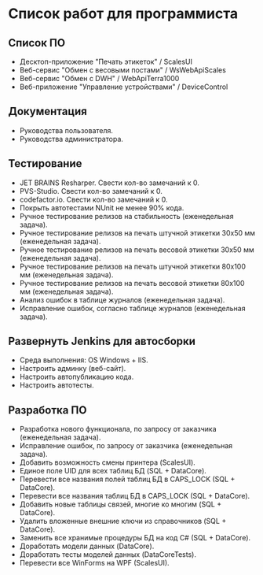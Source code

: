 # Список работ для программиста

## Список ПО
- Десктоп-приложение "Печать этикеток" / ScalesUI
- Веб-сервис "Обмен с весовыми постами" / WsWebApiScales
- Веб-сервис "Обмен с DWH" / WebApiTerra1000
- Веб-приложение "Управление устройствами" / DeviceControl

## Документация
- Руководства пользователя.
- Руководства администратора.

## Тестирование
- JET BRAINS Resharper. Свести кол-во замечаний к 0.
- PVS-Studio. Свести кол-во замечаний к 0.
- codefactor.io. Свести кол-во замечаний к 0.
- Покрыть автотестами NUnit не менее 90% кода.
- Ручное тестирование релизов на стабильность (еженедельная задача).
- Ручное тестирование релизов на печать штучной этикетки 30x50 мм (еженедельная задача).
- Ручное тестирование релизов на печать весовой этикетки 30x50 мм (еженедельная задача).
- Ручное тестирование релизов на печать штучной этикетки 80x100 мм (еженедельная задача).
- Ручное тестирование релизов на печать весовой этикетки 80x100 мм (еженедельная задача).
- Анализ ошибок в таблице журналов (еженедельная задача).
- Исправление ошибок, согласно таблице журналов (еженедельная задача).

## Развернуть Jenkins для автосборки
- Среда выполнения: OS Windows + IIS.
- Настроить админку (веб-сайт).
- Настроить автопубликацию кода.
- Настроить автотесты.

## Разработка ПО
- Разработка нового функционала, по запросу от заказчика (еженедельная задача).
- Исправление ошибок, по запросу от заказчика (еженедельная задача).
- Добавить возможность смены принтера (ScalesUI).
- Единое поле UID для всех таблиц БД (SQL + DataCore).
- Перевести все названия полей таблиц БД в CAPS_LOCK (SQL + DataCore).
- Перевести все названия таблиц БД в CAPS_LOCK  (SQL + DataCore).
- Добавить новые таблицы связей, многие ко многим (SQL + DataCore).
- Удалить вложенные внешние ключи из справочников (SQL + DataCore).
- Заменить все хранимые процедуры БД на код C# (SQL + DataCore).
- Доработать модели данных (DataCore).
- Доработать тесты моделей данных (DataCoreTests).
- Перевести все WinForms на WPF (ScalesUI).
